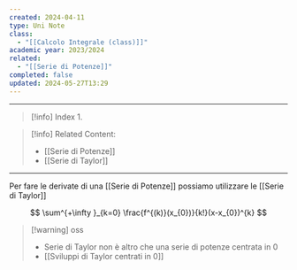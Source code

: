 ```yaml
---
created: 2024-04-11
type: Uni Note
class:
  - "[[Calcolo Integrale (class)]]"
academic year: 2023/2024
related:
  - "[[Serie di Potenze]]"
completed: false
updated: 2024-05-27T13:29
---
```

---

>[!info] Index
>1. 

>[!info] Related Content:
>- [[Serie di Potenze]]
>- [[Serie di Taylor]]

---


Per fare le derivate di una [[Serie di Potenze]] possiamo utilizzare le [[Serie di Taylor]]

$$
\sum^{+\infty }_{k=0} \frac{f^{(k)}(x_{0})}{k!}(x-x_{0})^{k}
$$

>[!warning] oss
>- Serie di Taylor non è altro che una serie di potenze centrata in 0 
>- [[Sviluppi di Taylor centrati in 0]]

